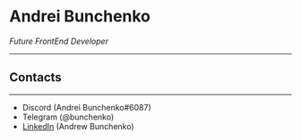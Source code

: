 # Andrei Bunchenko
*Future FrontEnd Developer*
*******
## Contacts
*******
* Discord (Andrei Bunchenko#6087)
* Telegram (@bunchenko)
* [LinkedIn](https://www.linkedin.com/in/andrew-bunchenko-1bb505219/) (Andrew Bunchenko)